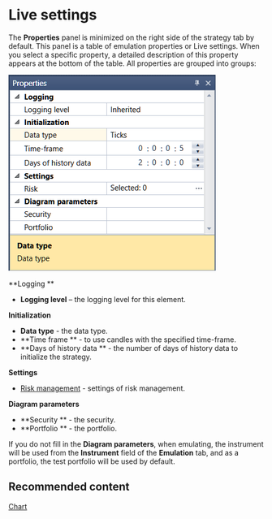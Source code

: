 # Live settings

The **Properties** panel is minimized on the right side of the strategy tab by default. This panel is a table of emulation properties or Live settings. When you select a specific property, a detailed description of this property appears at the bottom of the table. All properties are grouped into groups:

![Designer Properties Live 00](../images/Designer_Properties_Live_00.png)

**Logging **

- **Logging level** – the logging level for this element.

**Initialization**

- **Data type** \- the data type.
- **Time frame ** \- to use candles with the specified time\-frame.
- **Days of history data ** \- the number of days of history data to initialize the strategy.

**Settings**

- [Risk management](Designer_Risk_Rule.md) \- settings of risk management.

**Diagram parameters**

- **Security ** \- the security.
- **Portfolio ** \- the portfolio.

If you do not fill in the **Diagram parameters**, when emulating, the instrument will be used from the **Instrument** field of the **Emulation** tab, and as a portfolio, the test portfolio will be used by default.

## Recommended content

[Chart](Designer_Chart.md)
